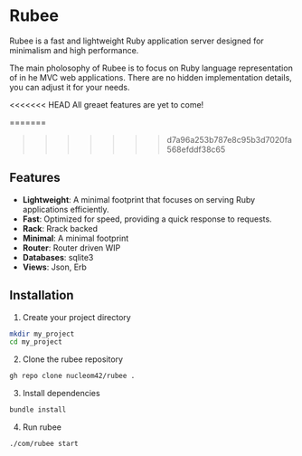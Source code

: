 # Rubee

Rubee is a fast and lightweight Ruby application server designed for minimalism and high performance.

The main pholosophy of Rubee is to focus on Ruby language representation of in he MVC web applications. There are no hidden implementation details, you can adjust it for your needs.

<<<<<<< HEAD
All greaet features are yet to come!


=======
>>>>>>> d7a96a253b787e8c95b3d7020fa568efddf38c65
## Features

- **Lightweight**: A minimal footprint that focuses on serving Ruby applications efficiently.
- **Fast**: Optimized for speed, providing a quick response to requests.
- **Rack**: Rrack backed
- **Minimal**: A minimal footprint
- **Router**: Router driven WIP
- **Databases**: sqlite3
- **Views**: Json, Erb

## Installation

1. Create your project directory
```bash
mkdir my_project
cd my_project
```

2. Clone the rubee repository
```bash
gh repo clone nucleom42/rubee .
```

3. Install dependencies
```bash
bundle install
```

4. Run rubee
```bash
./com/rubee start
```




